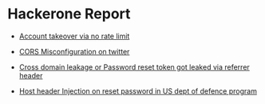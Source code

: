 # Hackerone Report 

- [ Account takeover via no rate limit ](https://hackerone.com/reports/332632)

- [ CORS Misconfiguration on twitter ](https://hackerone.com/reports/426147)

- [ Cross domain leakage or Password reset token got leaked via referrer header](https://hackerone.com/reports/209352)

- [ Host header Injection on reset password in US dept of defence program](https://hackerone.com/reports/1108874)
